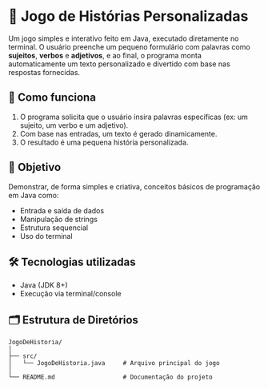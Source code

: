 # 📝 Jogo de Histórias Personalizadas

Um jogo simples e interativo feito em Java, executado diretamente no terminal. O usuário preenche um pequeno formulário com palavras como **sujeitos**, **verbos** e **adjetivos**, e ao final, o programa monta automaticamente um texto personalizado e divertido com base nas respostas fornecidas.

## 🚀 Como funciona

1. O programa solicita que o usuário insira palavras específicas (ex: um sujeito, um verbo e um adjetivo).
2. Com base nas entradas, um texto é gerado dinamicamente.
3. O resultado é uma pequena história personalizada.

## 🎯 Objetivo

Demonstrar, de forma simples e criativa, conceitos básicos de programação em Java como:

- Entrada e saída de dados
- Manipulação de strings
- Estrutura sequencial
- Uso do terminal

## 🛠️ Tecnologias utilizadas

- Java (JDK 8+)
- Execução via terminal/console

## 🗂 Estrutura de Diretórios

```plaintext
JogoDeHistoria/
│
├── src/
│   └── JogoDeHistoria.java     # Arquivo principal do jogo
│
└── README.md                   # Documentação do projeto
